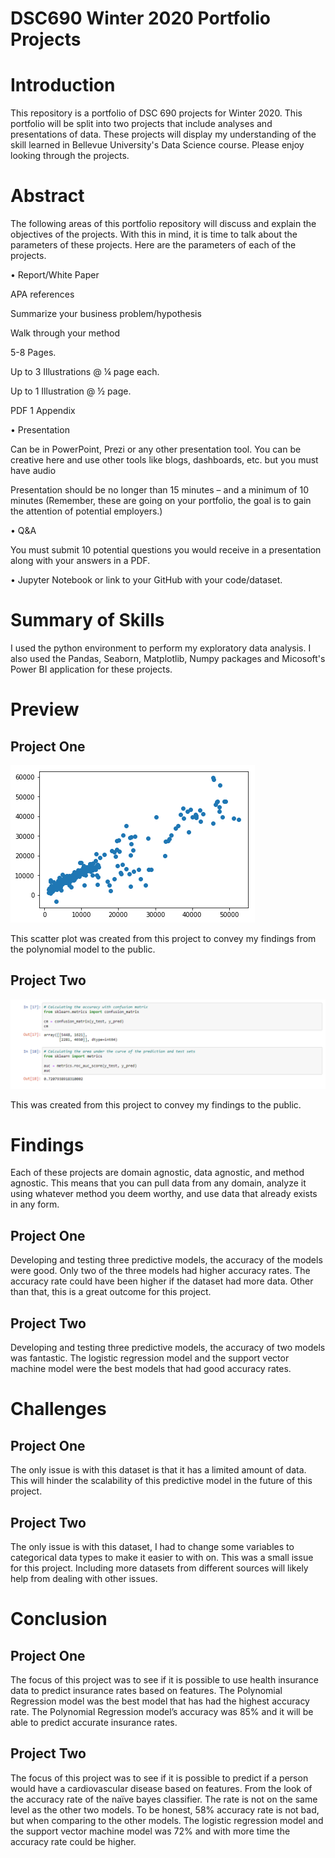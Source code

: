 # DSC690 Winter 2020 Portfolio Projects


# Introduction
This repository is a portfolio of DSC 690 projects for Winter 2020. This portfolio will be split into two projects that include analyses and presentations of data. These projects will display my understanding of the skill learned in Bellevue University's Data Science course. Please enjoy looking through the projects.



# Abstract
The following areas of this portfolio repository will discuss and explain the objectives of the projects. With this in mind, it is time to talk about the parameters of these projects. Here are the parameters of each of the projects. 


• Report/White Paper

APA references

Summarize your business problem/hypothesis

Walk through your method 

5-8 Pages. 

Up to 3 Illustrations @ ¼ page each. 

Up to 1 Illustration @ ½ page. 

PDF 1 Appendix 



• Presentation

Can be in PowerPoint, Prezi or any other presentation tool. You can be creative here and use other tools like blogs, dashboards, etc. but you must have audio 

Presentation should be no longer than 15 minutes – and a minimum of 10 minutes (Remember, these are going on your portfolio, the goal is to gain the attention of potential employers.) 



• Q&A

You must submit 10 potential questions you would receive in a presentation along with your answers in a PDF. 

• Jupyter Notebook or link to your GitHub with your code/dataset.



# Summary of Skills
I used the python environment to perform my exploratory data analysis. I also used the Pandas, Seaborn, Matplotlib, Numpy packages and Micosoft's Power BI application for these projects.

# Preview

## Project One 
![Preview of the Scatter Plot created from this project.](https://github.com/micgonzalez/DSC690-Winter-2020-Portfolio-Projects/blob/main/project_one/dsc_690_insurance_polynomial_y_pred_and_test_data_scatterplot.png)

This scatter plot was created from this project to convey my findings from the polynomial model to the public.


## Project Two 
![Preview from this project.](https://github.com/micgonzalez/DSC690-Winter-2020-Portfolio-Projects/blob/main/project_two/DSC690_project_2_data_log_regression_accurate.png)

This was created from this project to convey my findings to the public.



# Findings
Each of these projects are domain agnostic, data agnostic, and method agnostic. This means that you can pull data from any domain, analyze it using whatever method you deem worthy, and use data that already exists in any form.

## Project One
Developing and testing three predictive models, the accuracy of the models were good. Only two of the three models had higher accuracy rates. The accuracy rate could have been higher if the dataset had more data. Other than that, this is a great outcome for this project. 

## Project Two
Developing and testing three predictive models, the accuracy of two models was fantastic. The logistic regression model and the support vector machine model were the best models that had good accuracy rates.


# Challenges

## Project One
The only issue is with this dataset is that it has a limited amount of data. This will hinder the scalability of this predictive model in the future of this project.

## Project Two
The only issue is with this dataset, I had to change some variables to categorical data types to make it easier to with on. This was a small issue for this project. Including more datasets from different sources will likely help from dealing with other issues.


# Conclusion

## Project One
The focus of this project was to see if it is possible to use health insurance data to predict insurance rates based on features. The Polynomial Regression model was the best model that has had the highest accuracy rate. The Polynomial Regression model’s accuracy was 85% and it will be able to predict accurate insurance rates. 

## Project Two
The focus of this project was to see if it is possible to predict if a person would have a cardiovascular disease based on features. From the look of the accuracy rate of the naïve bayes classifier. The rate is not on the same level as the other two models. To be honest, 58%  accuracy rate is not bad, but when comparing to the other models. The logistic regression model and the support vector machine model was 72% and with more time the accuracy rate could be higher.
